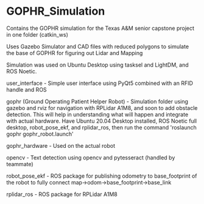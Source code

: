 # GOPHR_Simulation
Contains the GOPHR simulation for the Texas A&M senior capstone project in one folder (catkin_ws)

Uses Gazebo Simulator and CAD files with reduced polygons to simulate the base of GOPHR for figuring out Lidar and Mapping

Simulation was used on Ubuntu Desktop using tasksel and LightDM, and ROS Noetic.




user_interface - Simple user interface using PyQt5 combined with an RFID handle and ROS

gophr (Ground Operating Patient Helper Robot) - Simulation folder using gazebo and rviz for navigation with RPLidar A1M8, and soon to add obstacle detection. This will help in understanding what will happen and integrate with actual hardware. Have Ubuntu 20.04 Desktop installed, ROS Noetic full desktop, robot_pose_ekf, and rplidar_ros, then run the command 'roslaunch gophr gophr_robot.launch'

gophr_hardware - Used on the actual robot

opencv - Text detection using opencv and pytesseract (handled by teammate)

robot_pose_ekf - ROS package for publishing odometry to base_footprint of the robot to fully connect map->odom->base_footprint->base_link

rplidar_ros - ROS package for RPLidar A1M8
